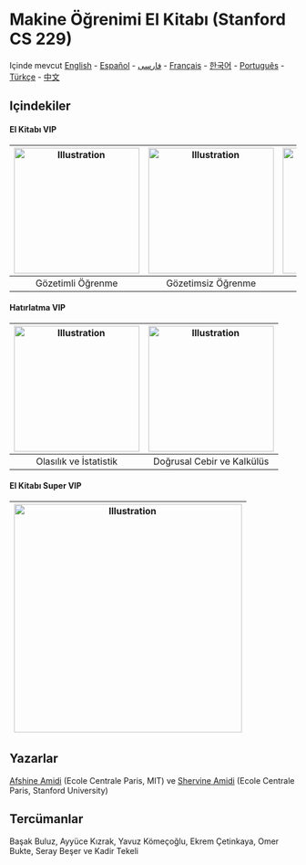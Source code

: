 # Makine Öğrenimi El Kitabı (Stanford CS 229)

Içinde mevcut [English](https://github.com/afshinea/stanford-cs-229-machine-learning/tree/master/en) -  [Español](https://github.com/afshinea/stanford-cs-229-machine-learning/tree/master/es) -  [فارسی](https://github.com/afshinea/stanford-cs-229-machine-learning/tree/master/fa) -  [Français](https://github.com/afshinea/stanford-cs-229-machine-learning/tree/master/fr) -  [한국어](https://stanford.edu/~shervine/l/ko/teaching/cs-229/cheatsheet-machine-learning-tips-and-tricks) -  [Português](https://github.com/afshinea/stanford-cs-229-machine-learning/tree/master/pt) -  [Türkçe](https://github.com/afshinea/stanford-cs-229-machine-learning/tree/master/tr) -  [中文](https://github.com/afshinea/stanford-cs-229-machine-learning/tree/master/zh)

## Içindekiler
#### El Kitabı VIP
|<a href="https://github.com/afshinea/stanford-cs-229-machine-learning/blob/master/tr/cheatsheet-supervised-learning.pdf"><img src="https://stanford.edu/~shervine/teaching/cs-229/illustrations/cover/tr-001.png?" alt="Illustration" width="220px"/></a>|<a href="https://github.com/afshinea/stanford-cs-229-machine-learning/blob/master/tr/cheatsheet-unsupervised-learning.pdf"><img src="https://stanford.edu/~shervine/teaching/cs-229/illustrations/cover/tr-002.png" alt="Illustration" width="220px"/></a>|<a href="https://github.com/afshinea/stanford-cs-229-machine-learning/blob/master/tr/cheatsheet-deep-learning.pdf"><img src="https://stanford.edu/~shervine/teaching/cs-229/illustrations/cover/tr-003.png" alt="Illustration" width="220px"/></a>|<a href="https://github.com/afshinea/stanford-cs-229-machine-learning/blob/master/tr/cheatsheet-machine-learning-tips-and-tricks.pdf"><img src="https://stanford.edu/~shervine/teaching/cs-229/illustrations/cover/tr-004.png" alt="Illustration" width="220px"/></a>|
|:--:|:--:|:--:|:--:|
|Gözetimli Öğrenme|Gözetimsiz Öğrenme|Derin Öğrenme|Ipuçları ve püf noktaları|

#### Hatırlatma VIP
|<a href="https://github.com/afshinea/stanford-cs-229-machine-learning/blob/master/tr/refresher-probabilities-statistics.pdf"><img src="https://stanford.edu/~shervine/teaching/cs-229/illustrations/cover/tr-005.png" alt="Illustration" width="220px"/></a>|<a href="https://github.com/afshinea/stanford-cs-229-machine-learning/blob/master/tr/refresher-algebra-calculus.pdf"><img src="https://stanford.edu/~shervine/teaching/cs-229/illustrations/cover/tr-006.png#1" alt="Illustration" width="220px"/></a>|
|:--:|:--:|
|Olasılık ve İstatistik|Doğrusal Cebir ve Kalkülüs|


#### El Kitabı Super VIP
|<a href="https://github.com/afshinea/stanford-cs-229-machine-learning/blob/master/tr/super-cheatsheet-machine-learning.pdf"><img src="https://stanford.edu/~shervine/teaching/cs-229/illustrations/cover/tr-007.png" alt="Illustration" width="400px"/></a>|
|---|


## Yazarlar
[Afshine Amidi](https://twitter.com/afshinea) (Ecole Centrale Paris, MIT) ve [Shervine Amidi](https://twitter.com/shervinea) (Ecole Centrale Paris, Stanford University)


## Tercümanlar
Başak Buluz, Ayyüce Kızrak, Yavuz Kömeçoğlu, Ekrem Çetinkaya, Omer Bukte, Seray Beşer ve Kadir Tekeli

